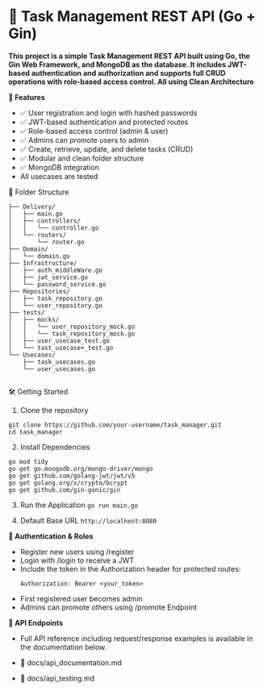 # 📝 Task Management REST API (Go + Gin)
**This project is a simple Task Management REST API built using Go, the Gin Web Framework, and MongoDB as the database. It includes JWT-based authentication and authorization and supports full CRUD operations with role-based access control. All using Clean Architecture**

**🚀 Features**
- ✅ User registration and login with hashed passwords
- ✅ JWT-based authentication and protected routes
- ✅ Role-based access control (admin & user)
- ✅ Admins can promote users to admin
- ✅ Create, retrieve, update, and delete tasks (CRUD)
- ✅ Modular and clean folder structure
- ✅ MongoDB integration
- All usecases are tested

📂 Folder Structure
```
├── Delivery/
│   ├── main.go
│   ├── controllers/
│   │   └── controller.go
│   └── routers/
│       └── router.go
├── Domain/
│   └── domain.go
├── Infrastructure/
│   ├── auth_middleWare.go
│   ├── jwt_service.go
│   └── password_service.go
├── Repositories/
│   ├── task_repository.go
│   └── user_repository.go
├── tests/
│   ├── mocks/
│   │   └── user_repository_mock.go
│   │   └── task_repository_mock.go
│   ├── user_usecase_test.go
│   └── tast_usecase+_test.go
└── Usecases/
    ├── task_usecases.go
    └── user_usecases.go


```


🛠️ Getting Started
1. Clone the repository
```
git clone https://github.com/your-username/task_manager.git
cd task_manager
```
2. Install Dependencies
```
go mod tidy
go get go.mongodb.org/mongo-driver/mongo
go get github.com/golang-jwt/jwt/v5
go get golang.org/x/crypto/bcrypt
go get github.com/gin-gonic/gin
```
3. Run the Application
```go run main.go```

4. Default Base URL
```http://localhost:8080```

**🔐 Authentication & Roles**
- Register new users using /register
- Login with /login to receive a JWT
- Include the token in the Authorization header for protected routes:
  ```
  Authorization: Bearer <your_token>
  ```
- First registered user becomes admin
- Admins can promote others using /promote Endpoint

**🧪 API Endpoints**
- Full API reference including request/response examples is available in the documentation below.

- 📄 docs/api_documentation.md
- 📄 docs/api_testing.md


